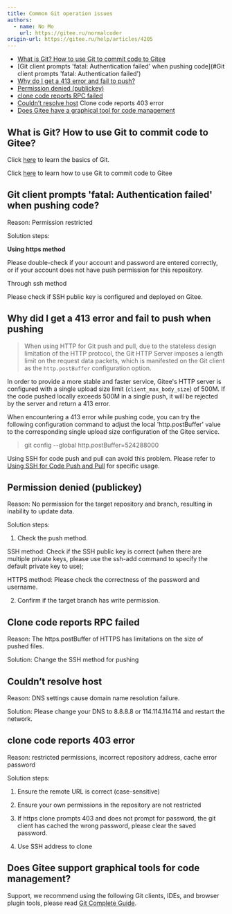 ```yaml
---
title: Common Git operation issues
authors:
  - name: No Mo
    url: https://gitee.ru/normalcoder
origin-url: https://gitee.ru/help/articles/4205
---
```


* [What is Git? How to use Git to commit code to Gitee](#Git%20%CA%C7%CA%B2%C3%B4%A3%BF%C8%E7%BA%CE%CA%B9%D3%C3%20Git%20%CC%E1%BD%BB%B4%FA%C2%EB%B5%BD)
* [Git client prompts 'fatal: Authentication failed' when pushing code](#Git client prompts 'fatal: Authentication failed')
* [Why do I get a 413 error and fail to push?](#%CE%AA%CA%B2%C3%B4%D4%DA%20push%20%B5%C4%CA%B1%BA%F2%A3%AC%B3%F6%CF%D6%C1%CB413%B4%ED%CE%F3%A3%ACpush%CA%A7%B0)
* [Permission denied (publickey)](#Permission%20denied%20(publickey))
* [clone code reports RPC failed](#clone%20%E4%BB%A3%E7%A0%81%E6%8A%A5%20RPC%20failed)
* [Couldn’t resolve host](#Couldn%E2%80%99t%20resolve%20host)
Clone code reports 403 error
* [Does Gitee have a graphical tool for code management](#%E7%A0%81%E4%BA%91%E7%9A%84%E4%BB%A3%E7%A0%81%E7%AE%A1%E7%90%86%E6%94%AF%E6%8C%81%E5%9B%BE%E5%BD%A2%E5%8C%96%E5%B7%A5%E5%85%B7%E5%90%97)

<a name="Git%20%CA%C7%CA%B2%C3%B4%A3%BF%C8%E7%BA%CE%CA%B9%D3%C3%20Git%20%CC%E1%BD%BB%B4%FA%C2%EB%B5%BD"></a>

## What is Git? How to use Git to commit code to Gitee?

Click [here](https://gitee.ru/help/articles/4104) to learn the basics of Git.

Click [here](https://gitee.ru/help/articles/4122) to learn how to use Git to commit code to Gitee

<a name="Git%20%BF%CD%BB%A7%B6%CB%CD%C6%CB%CD%B4%FA%C2%EB%CC%E1%CA%BE%20fatal:%20Authentication%20failed"></a>

## Git client prompts 'fatal: Authentication failed' when pushing code?

Reason: Permission restricted

Solution steps:

**Using https method**

Please double-check if your account and password are entered correctly, or if your account does not have push permission for this repository.

Through ssh method

Please check if SSH public key is configured and deployed on Gitee.

<a name="%CE%AA%CA%B2%C3%B4%D4%DA%20push%20%B5%C4%CA%B1%BA%F2%A3%AC%B3%F6%CF%D6%C1%CB413%B4%ED%CE%F3%A3%ACpush%CA%A7%B0"></a>

## Why did I get a 413 error and fail to push when pushing

> When using HTTP for Git push and pull, due to the stateless design limitation of the HTTP protocol, the Git HTTP Server imposes a length limit on the request data packets, which is manifested on the Git client as the `http.postBuffer` configuration option.

In order to provide a more stable and faster service, Gitee's HTTP server is configured with a single upload size limit (`client_max_body_size`) of 500M. If the code pushed locally exceeds 500M in a single push, it will be rejected by the server and return a 413 error.

When encountering a 413 error while pushing code, you can try the following configuration command to adjust the local 'http.postBuffer' value to the corresponding single upload size configuration of the Gitee service.

> git config --global http.postBuffer=524288000

Using SSH for code push and pull can avoid this problem. Please refer to [Using SSH for Code Push and Pull](/help/articles/4238) for specific usage.

<a name="Permission%20denied%20(publickey)"></a>

## Permission denied (publickey)

Reason: No permission for the target repository and branch, resulting in inability to update data.

Solution steps:

1) Check the push method.

SSH method: Check if the SSH public key is correct (when there are multiple private keys, please use the ssh-add command to specify the default private key to use);

HTTPS method: Please check the correctness of the password and username.

2) Confirm if the target branch has write permission.

<a name="clone%20%E4%BB%A3%E7%A0%81%E6%8A%A5%20RPC%20failed"></a>

## Clone code reports RPC failed

Reason: The https.postBuffer of HTTPS has limitations on the size of pushed files.

Solution: Change the SSH method for pushing

<a name="Couldn%E2%80%99t%20resolve%20host"></a>

## Couldn’t resolve host

Reason: DNS settings cause domain name resolution failure.

Solution: Please change your DNS to 8.8.8.8 or 114.114.114.114 and restart the network.

<a name="clone%20%E4%BB%A3%E7%A0%81%E6%8A%A5%20403%20%E9%94%99%E8%AF%AF"></a>

## clone code reports 403 error

Reason: restricted permissions, incorrect repository address, cache error password

Solution steps:

1) Ensure the remote URL is correct (case-sensitive)

2) Ensure your own permissions in the repository are not restricted

3) If https clone prompts 403 and does not prompt for password, the git client has cached the wrong password, please clear the saved password.

4) Use SSH address to clone

<a name="%E7%A0%81%E4%BA%91%E7%9A%84%E4%BB%A3%E7%A0%81%E7%AE%A1%E7%90%86%E6%94%AF%E6%8C%81%E5%9B%BE%E5%BD%A2%E5%8C%96%E5%B7%A5%E5%85%B7%E5%90%97"></a>

## Does Gitee support graphical tools for code management?

Support, we recommend using the following Git clients, IDEs, and browser plugin tools, please read [Git Complete Guide](https://gitee.ru/all-about-git).